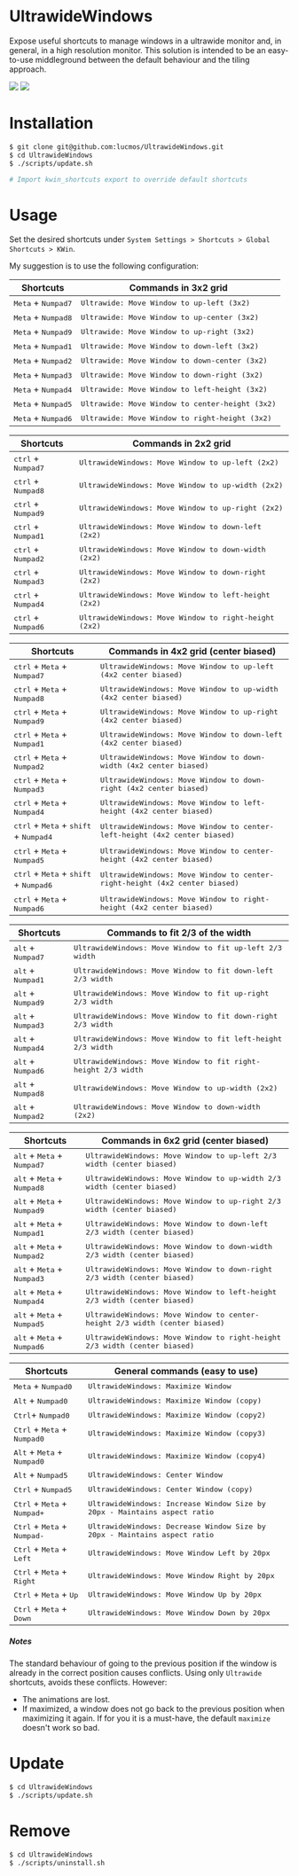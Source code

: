 # UltrawideWindows
Expose useful shortcuts to manage windows in a ultrawide monitor and, in general, in a high resolution monitor.
This solution is intended to be an easy-to-use middleground between the default behaviour and the tiling approach.

![](/docs/preview2.gif)
![](/docs/preview.gif)

# Installation

```bash
$ git clone git@github.com:lucmos/UltrawideWindows.git
$ cd UltrawideWindows
$ ./scripts/update.sh

# Import kwin_shortcuts export to override default shortcuts
```

# Usage
Set the desired shortcuts under `System Settings > Shortcuts > Global Shortcuts > KWin`.

My suggestion is to use the following configuration:

| Shortcuts                            | Commands in 3x2 grid                                     |
| ------------------------------------ | -------------------------------------------------------- |
| <kbd>Meta</kbd> + <kbd>Numpad7</kbd> | <kbd>Ultrawide: Move Window to up-left (3x2)</kbd>       |
| <kbd>Meta</kbd> + <kbd>Numpad8</kbd> | <kbd>Ultrawide: Move Window to up-center (3x2)</kbd>     |
| <kbd>Meta</kbd> + <kbd>Numpad9</kbd> | <kbd>Ultrawide: Move Window to up-right (3x2)</kbd>      |
| <kbd>Meta</kbd> + <kbd>Numpad1</kbd> | <kbd>Ultrawide: Move Window to down-left (3x2)</kbd>     |
| <kbd>Meta</kbd> + <kbd>Numpad2</kbd> | <kbd>Ultrawide: Move Window to down-center (3x2)</kbd>   |
| <kbd>Meta</kbd> + <kbd>Numpad3</kbd> | <kbd>Ultrawide: Move Window to down-right (3x2)</kbd>    |
| <kbd>Meta</kbd> + <kbd>Numpad4</kbd> | <kbd>Ultrawide: Move Window to left-height (3x2)</kbd>   |
| <kbd>Meta</kbd> + <kbd>Numpad5</kbd> | <kbd>Ultrawide: Move Window to center-height (3x2)</kbd> |
| <kbd>Meta</kbd> + <kbd>Numpad6</kbd> | <kbd>Ultrawide: Move Window to right-height (3x2)</kbd>  |

| Shortcuts                            | Commands in 2x2 grid                                           |
| ------------------------------------ | -------------------------------------------------------------- |
| <kbd>ctrl</kbd> + <kbd>Numpad7</kbd> | <kbd>UltrawideWindows: Move Window to up-left (2x2)</kbd>      |
| <kbd>ctrl</kbd> + <kbd>Numpad8</kbd> | <kbd>UltrawideWindows: Move Window to up-width (2x2)</kbd>     |
| <kbd>ctrl</kbd> + <kbd>Numpad9</kbd> | <kbd>UltrawideWindows: Move Window to up-right (2x2)</kbd>     |
| <kbd>ctrl</kbd> + <kbd>Numpad1</kbd> | <kbd>UltrawideWindows: Move Window to down-left (2x2)</kbd>    |
| <kbd>ctrl</kbd> + <kbd>Numpad2</kbd> | <kbd>UltrawideWindows: Move Window to down-width (2x2)</kbd>   |
| <kbd>ctrl</kbd> + <kbd>Numpad3</kbd> | <kbd>UltrawideWindows: Move Window to down-right (2x2)</kbd>   |
| <kbd>ctrl</kbd> + <kbd>Numpad4</kbd> | <kbd>UltrawideWindows: Move Window to left-height (2x2)</kbd>  |
| <kbd>ctrl</kbd> + <kbd>Numpad6</kbd> | <kbd>UltrawideWindows: Move Window to right-height (2x2)</kbd> |

| Shortcuts                                                                 | Commands in 4x2 grid (center biased)                                                 |
| ------------------------------------------------------------------------- | ------------------------------------------------------------------------------------ |
| <kbd>ctrl</kbd> + <kbd>Meta</kbd> + <kbd>Numpad7</kbd>                    | <kbd>UltrawideWindows: Move Window to up-left (4x2 center biased)</kbd>              |
| <kbd>ctrl</kbd> + <kbd>Meta</kbd> + <kbd>Numpad8</kbd>                    | <kbd>UltrawideWindows: Move Window to up-width (4x2 center biased)</kbd>             |
| <kbd>ctrl</kbd> + <kbd>Meta</kbd> + <kbd>Numpad9</kbd>                    | <kbd>UltrawideWindows: Move Window to up-right (4x2 center biased)</kbd>             |
| <kbd>ctrl</kbd> + <kbd>Meta</kbd> + <kbd>Numpad1</kbd>                    | <kbd>UltrawideWindows: Move Window to down-left (4x2 center biased)</kbd>            |
| <kbd>ctrl</kbd> + <kbd>Meta</kbd> + <kbd>Numpad2</kbd>                    | <kbd>UltrawideWindows: Move Window to down-width (4x2 center biased)</kbd>           |
| <kbd>ctrl</kbd> + <kbd>Meta</kbd> + <kbd>Numpad3</kbd>                    | <kbd>UltrawideWindows: Move Window to down-right (4x2 center biased)</kbd>           |
| <kbd>ctrl</kbd> + <kbd>Meta</kbd> + <kbd>Numpad4</kbd>                    | <kbd>UltrawideWindows: Move Window to left-height (4x2 center biased)</kbd>          |
| <kbd>ctrl</kbd> + <kbd>Meta</kbd> + <kbd>shift</kbd> + <kbd>Numpad4</kbd> | <kbd>UltrawideWindows: Move Window to center-left-height (4x2 center biased)</kbd>   |
| <kbd>ctrl</kbd> + <kbd>Meta</kbd> + <kbd>Numpad5</kbd>                    | <kbd>UltrawideWindows: Move Window to center-height (4x2 center biased)</kbd>        |
| <kbd>ctrl</kbd> + <kbd>Meta</kbd> + <kbd>shift</kbd> + <kbd>Numpad6</kbd> | <kbd>UltrawideWindows: Move Window to center-right-height (4x2 center biased)</kbd>  |
| <kbd>ctrl</kbd> + <kbd>Meta</kbd> + <kbd>Numpad6</kbd>                    | <kbd>UltrawideWindows: Move Window to right-height (4x2 center biased)</kbd>         |


| Shortcuts                           | Commands to fit 2/3 of the width                                       |
| ----------------------------------- | ---------------------------------------------------------------------- |
| <kbd>alt</kbd> + <kbd>Numpad7</kbd> | <kbd>UltrawideWindows: Move Window to fit up-left 2/3 width</kbd>      |
| <kbd>alt</kbd> + <kbd>Numpad1</kbd> | <kbd>UltrawideWindows: Move Window to fit down-left 2/3 width</kbd>    |
| <kbd>alt</kbd> + <kbd>Numpad9</kbd> | <kbd>UltrawideWindows: Move Window to fit up-right 2/3 width</kbd>     |
| <kbd>alt</kbd> + <kbd>Numpad3</kbd> | <kbd>UltrawideWindows: Move Window to fit down-right 2/3 width</kbd>   |
| <kbd>alt</kbd> + <kbd>Numpad4</kbd> | <kbd>UltrawideWindows: Move Window to fit left-height 2/3 width</kbd>  |
| <kbd>alt</kbd> + <kbd>Numpad6</kbd> | <kbd>UltrawideWindows: Move Window to fit right-height 2/3 width</kbd> |
| <kbd>alt</kbd> + <kbd>Numpad8</kbd> | <kbd>UltrawideWindows: Move Window to up-width (2x2)</kbd>             |
| <kbd>alt</kbd> + <kbd>Numpad2</kbd> | <kbd>UltrawideWindows: Move Window to down-width (2x2)</kbd>           |

| Shortcuts                                             | Commands in 6x2 grid (center biased)                                                |
| ----------------------------------------------------- | ----------------------------------------------------------------------------------- |
| <kbd>alt</kbd> + <kbd>Meta</kbd> + <kbd>Numpad7</kbd> | <kbd>UltrawideWindows: Move Window to up-left 2/3 width (center biased)</kbd>       |
| <kbd>alt</kbd> + <kbd>Meta</kbd> + <kbd>Numpad8</kbd> | <kbd>UltrawideWindows: Move Window to up-width 2/3 width (center biased)</kbd>      |
| <kbd>alt</kbd> + <kbd>Meta</kbd> + <kbd>Numpad9</kbd> | <kbd>UltrawideWindows: Move Window to up-right 2/3 width (center biased)</kbd>      |
| <kbd>alt</kbd> + <kbd>Meta</kbd> + <kbd>Numpad1</kbd> | <kbd>UltrawideWindows: Move Window to down-left 2/3 width (center biased)</kbd>     |
| <kbd>alt</kbd> + <kbd>Meta</kbd> + <kbd>Numpad2</kbd> | <kbd>UltrawideWindows: Move Window to down-width 2/3 width (center biased)</kbd>    |
| <kbd>alt</kbd> + <kbd>Meta</kbd> + <kbd>Numpad3</kbd> | <kbd>UltrawideWindows: Move Window to down-right 2/3 width (center biased)</kbd>    |
| <kbd>alt</kbd> + <kbd>Meta</kbd> + <kbd>Numpad4</kbd> | <kbd>UltrawideWindows: Move Window to left-height 2/3 width (center biased)</kbd>   |
| <kbd>alt</kbd> + <kbd>Meta</kbd> + <kbd>Numpad5</kbd> | <kbd>UltrawideWindows: Move Window to center-height 2/3 width (center biased)</kbd> |
| <kbd>alt</kbd> + <kbd>Meta</kbd> + <kbd>Numpad6</kbd> | <kbd>UltrawideWindows: Move Window to right-height 2/3 width (center biased)</kbd>  |

| Shortcuts                                              | General commands (easy to use)                                               |
| ------------------------------------------------------ | ---------------------------------------------------------------------------- |
| <kbd>Meta</kbd> + <kbd>Numpad0</kbd>                   | <kbd>UltrawideWindows: Maximize Window</kbd>                                 |
| <kbd>Alt</kbd> + <kbd>Numpad0</kbd>                    | <kbd>UltrawideWindows: Maximize Window (copy)</kbd>                          |
| <kbd>Ctrl</kbd>+ <kbd>Numpad0</kbd>                    | <kbd>UltrawideWindows: Maximize Window (copy2)</kbd>                         |
| <kbd>Ctrl</kbd> + <kbd>Meta</kbd> + <kbd>Numpad0</kbd> | <kbd>UltrawideWindows: Maximize Window (copy3)</kbd>                         |
| <kbd>Alt</kbd> + <kbd>Meta</kbd> + <kbd>Numpad0</kbd>  | <kbd>UltrawideWindows: Maximize Window (copy4)</kbd>                         |
| <kbd>Alt</kbd> + <kbd>Numpad5</kbd>                    | <kbd>UltrawideWindows: Center Window</kbd>                                   |
| <kbd>Ctrl</kbd> + <kbd>Numpad5</kbd>                   | <kbd>UltrawideWindows: Center Window (copy)</kbd>                            |
| <kbd>Ctrl</kbd> + <kbd>Meta</kbd> + <kbd>Numpad+</kbd> | <kbd>UltrawideWindows: Increase Window Size by 20px - Maintains aspect ratio |
| <kbd>Ctrl</kbd> + <kbd>Meta</kbd> + <kbd>Numpad-</kbd> | <kbd>UltrawideWindows: Decrease Window Size by 20px - Maintains aspect ratio |
| <kbd>Ctrl</kbd> + <kbd>Meta</kbd> + <kbd>Left</kbd>    | <kbd>UltrawideWindows: Move Window Left by 20px                              |
| <kbd>Ctrl</kbd> + <kbd>Meta</kbd> + <kbd>Right</kbd>   | <kbd>UltrawideWindows: Move Window Right by 20px                             |
| <kbd>Ctrl</kbd> + <kbd>Meta</kbd> + <kbd>Up</kbd>      | <kbd>UltrawideWindows: Move Window Up by 20px                                |
| <kbd>Ctrl</kbd> + <kbd>Meta</kbd> + <kbd>Down</kbd>    | <kbd>UltrawideWindows: Move Window Down by 20px                              |





##### Notes
The standard behaviour of going to the previous position if the window is already in the correct position causes conflicts.
Using only `Ultrawide` shortcuts, avoids these conflicts. However:
* The animations are lost.
* If maximized, a window does not go back to the previous position when maximizing it again. If for you it is a must-have, the default `maximize` doesn't work so bad.


# Update


```bash
$ cd UltrawideWindows
$ ./scripts/update.sh
```

# Remove

```bash
$ cd UltrawideWindows
$ ./scripts/uninstall.sh
```
